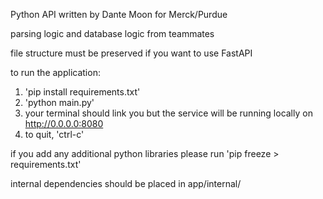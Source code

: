 Python API written by Dante Moon for Merck/Purdue

parsing logic and database logic from teammates

file structure must be preserved if you want to use FastAPI

to run the application:
1. 'pip install requirements.txt'
2. 'python main.py'
3. your terminal should link you but the service will be running locally on http://0.0.0.0:8080
4. to quit, 'ctrl-c'

if you add any additional python libraries please run 'pip freeze > requirements.txt'

internal dependencies should be placed in app/internal/